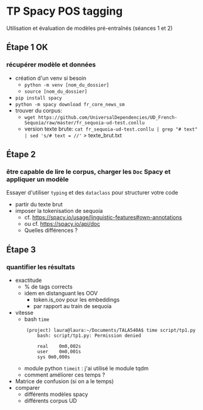 # TP Spacy POS tagging
Utilisation et évaluation de modèles pré-entraînés
(séances 1 et 2)

## Étape 1 OK
### récupérer modèle et données

- création d'un venv si besoin
    - `python -m venv [nom_du_dossier]`
    - `source [nom_du_dossier]`
- `pip install spacy`
- `python -m spacy download fr_core_news_sm`
- trouver du corpus:
    - `wget https://github.com/UniversalDependencies/UD_French-Sequoia/raw/master/fr_sequoia-ud-test.conllu`
    - version texte brute: 
        `cat fr_sequoia-ud-test.conllu | grep "# text" | sed 's/# text = //'` > texte_brut.txt
        

## Étape 2
### être capable de lire le corpus, charger les `Doc` Spacy et appliquer un modèle

Essayer d'utiliser `typing` et des `dataclass` pour structurer votre code

- partir du texte brut
- imposer la tokenisation de sequoia
    - cf. https://spacy.io/usage/linguistic-features#own-annotations
    - ou cf. https://spacy.io/api/doc
    - Quelles différences ?

## Étape 3
### quantifier les résultats 

- exactitude
    - % de tags corrects
    - idem en distanguant les OOV
        - token.is_oov pour les embeddings
        - par rapport au train de sequoia
- vitesse 
    - bash `time`
    ``` Shell
        (project) laura@laura:~/Documents/TALA540A$ time script/tp1.py
            bash: script/tp1.py: Permission denied

            real    0m0,002s
            user    0m0,001s
            sys 0m0,000s

    ```
    - module python `timeit` : j'ai utilisé le module tqdm
    - comment améliorer ces temps ?
- Matrice de confusion
    (si on a le temps)
- comparer
    - différents modèles spacy
    - différents corpus UD

